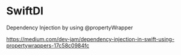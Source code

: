 # SwiftDI
Dependency Injection by using @propertyWrapper

https://medium.com/dev-jam/dependency-injection-in-swift-using-propertywrappers-17c58c0984fc